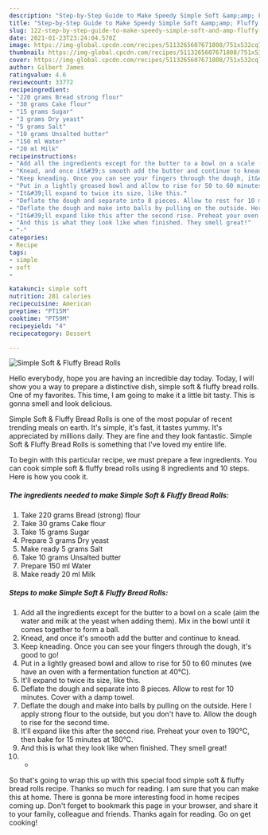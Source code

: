 ```yaml
---
description: "Step-by-Step Guide to Make Speedy Simple Soft &amp;amp; Fluffy Bread Rolls"
title: "Step-by-Step Guide to Make Speedy Simple Soft &amp;amp; Fluffy Bread Rolls"
slug: 122-step-by-step-guide-to-make-speedy-simple-soft-and-amp-fluffy-bread-rolls
date: 2021-01-23T23:24:04.570Z
image: https://img-global.cpcdn.com/recipes/5113265607671808/751x532cq70/simple-soft-fluffy-bread-rolls-recipe-main-photo.jpg
thumbnail: https://img-global.cpcdn.com/recipes/5113265607671808/751x532cq70/simple-soft-fluffy-bread-rolls-recipe-main-photo.jpg
cover: https://img-global.cpcdn.com/recipes/5113265607671808/751x532cq70/simple-soft-fluffy-bread-rolls-recipe-main-photo.jpg
author: Gilbert James
ratingvalue: 4.6
reviewcount: 33772
recipeingredient:
- "220 grams Bread strong flour"
- "30 grams Cake flour"
- "15 grams Sugar"
- "3 grams Dry yeast"
- "5 grams Salt"
- "10 grams Unsalted butter"
- "150 ml Water"
- "20 ml Milk"
recipeinstructions:
- "Add all the ingredients except for the butter to a bowl on a scale (aim the water and milk at the yeast when adding them). Mix in the bowl until it comes together to form a ball."
- "Knead, and once it&#39;s smooth add the butter and continue to knead."
- "Keep kneading. Once you can see your fingers through the dough, it&#39;s good to go!"
- "Put in a lightly greased bowl and allow to rise for 50 to 60 minutes (we have an oven with a fermentation function at 40℃)."
- "It&#39;ll expand to twice its size, like this."
- "Deflate the dough and separate into 8 pieces. Allow to rest for 10 minutes. Cover with a damp towel."
- "Deflate the dough and make into balls by pulling on the outside. Here I apply strong flour to the outside, but you don&#39;t have to. Allow the dough to rise for the second time."
- "It&#39;ll expand like this after the second rise. Preheat your oven to 190℃, then bake for 15 minutes at 180℃."
- "And this is what they look like when finished. They smell great!"
- "-"
categories:
- Recipe
tags:
- simple
- soft
- 

katakunci: simple soft  
nutrition: 281 calories
recipecuisine: American
preptime: "PT15M"
cooktime: "PT59M"
recipeyield: "4"
recipecategory: Dessert

---
```



![Simple Soft &amp; Fluffy Bread Rolls](https://img-global.cpcdn.com/recipes/5113265607671808/751x532cq70/simple-soft-fluffy-bread-rolls-recipe-main-photo.jpg)

Hello everybody, hope you are having an incredible day today. Today, I will show you a way to prepare a distinctive dish, simple soft &amp; fluffy bread rolls. One of my favorites. This time, I am going to make it a little bit tasty. This is gonna smell and look delicious.

Simple Soft &amp; Fluffy Bread Rolls is one of the most popular of recent trending meals on earth. It's simple, it's fast, it tastes yummy. It's appreciated by millions daily. They are fine and they look fantastic. Simple Soft &amp; Fluffy Bread Rolls is something that I've loved my entire life.




To begin with this particular recipe, we must prepare a few ingredients. You can cook simple soft &amp; fluffy bread rolls using 8 ingredients and 10 steps. Here is how you cook it.

<!--inarticleads1-->

##### The ingredients needed to make Simple Soft &amp; Fluffy Bread Rolls:

1. Take 220 grams Bread (strong) flour
1. Take 30 grams Cake flour
1. Take 15 grams Sugar
1. Prepare 3 grams Dry yeast
1. Make ready 5 grams Salt
1. Take 10 grams Unsalted butter
1. Prepare 150 ml Water
1. Make ready 20 ml Milk




<!--inarticleads2-->

##### Steps to make Simple Soft &amp; Fluffy Bread Rolls:

1. Add all the ingredients except for the butter to a bowl on a scale (aim the water and milk at the yeast when adding them). Mix in the bowl until it comes together to form a ball.
1. Knead, and once it&#39;s smooth add the butter and continue to knead.
1. Keep kneading. Once you can see your fingers through the dough, it&#39;s good to go!
1. Put in a lightly greased bowl and allow to rise for 50 to 60 minutes (we have an oven with a fermentation function at 40℃).
1. It&#39;ll expand to twice its size, like this.
1. Deflate the dough and separate into 8 pieces. Allow to rest for 10 minutes. Cover with a damp towel.
1. Deflate the dough and make into balls by pulling on the outside. Here I apply strong flour to the outside, but you don&#39;t have to. Allow the dough to rise for the second time.
1. It&#39;ll expand like this after the second rise. Preheat your oven to 190℃, then bake for 15 minutes at 180℃.
1. And this is what they look like when finished. They smell great!
1. -




So that's going to wrap this up with this special food simple soft &amp; fluffy bread rolls recipe. Thanks so much for reading. I am sure that you can make this at home. There is gonna be more interesting food in home recipes coming up. Don't forget to bookmark this page in your browser, and share it to your family, colleague and friends. Thanks again for reading. Go on get cooking!
